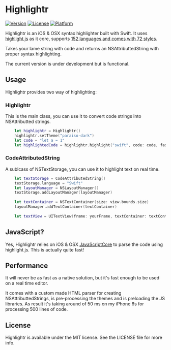 # Highlightr


[![Version](https://img.shields.io/cocoapods/v/Highlightr.svg?style=flat)](http://cocoapods.org/pods/Highlightr)
[![License](https://img.shields.io/cocoapods/l/Highlightr.svg?style=flat)](http://cocoapods.org/pods/Highlightr)
[![Platform](https://img.shields.io/cocoapods/p/Highlightr.svg?style=flat)](http://cocoapods.org/pods/Highlightr)

Highlightr is an iOS & OSX syntax highlighter built with Swift. It uses [highlight.js](https://highlightjs.org/) as it core, supports [152 languages and comes with 72 styles](https://highlightjs.org/static/demo/). 

Takes your lame string with code and returns an NSAttributtedString with proper syntax highlighting.

The current version is under development but is functional.

## Usage
Highlightr provides two way of highlighting: 

### Highlightr
This is the main class, you can use it to convert code strings into NSAttributted strings.
```Swift
	let highlightr = Highlightr()
	highlightr.setTheme("paraiso-dark")
	let code = "let a = 1"
	let highlightedCode = highlightr.highlight("swift", code: code, fastRender: true)
```
### CodeAttributedString
A sublcass of NSTextStorage, you can use it to highlight text on real time. 
```Swift
	let textStorage = CodeAttributedString()
	textStorage.language = "Swift"
	let layoutManager = NSLayoutManager()
	textStorage.addLayoutManager(layoutManager)
	
	let textContainer = NSTextContainer(size: view.bounds.size)
	layoutManager.addTextContainer(textContainer)
	
	let textView = UITextView(frame: yourFrame, textContainer: textContainer)
```

## JavaScript?

Yes, Highlightr relies on iOS & OSX [JavaScriptCore](https://developer.apple.com/library/ios/documentation/Carbon/Reference/WebKit_JavaScriptCore_Ref/index.html#//apple_ref/doc/uid/TP40004754) to parse the code using highlight.js. This is actually quite fast!

## Performance

It will never be as fast as a native solution, but it's fast enough to be used on a real time editor. 

It comes with a custom made HTML parser for creating NSAttributtedStrings, is pre-processing the themes and is preloading the JS libraries. As result it's taking around of 50 ms on my iPhone 6s for processing 500 lines of code.

## License

Highlightr is available under the MIT license. See the LICENSE file for more info.
